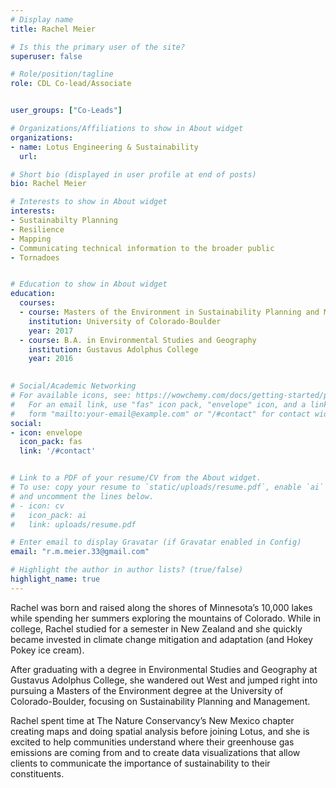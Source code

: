 ```yaml
---
# Display name
title: Rachel Meier

# Is this the primary user of the site?
superuser: false

# Role/position/tagline
role: CDL Co-lead/Associate


user_groups: ["Co-Leads"]

# Organizations/Affiliations to show in About widget
organizations:
- name: Lotus Engineering & Sustainability
  url: 

# Short bio (displayed in user profile at end of posts)
bio: Rachel Meier

# Interests to show in About widget
interests:
- Sustainabilty Planning
- Resilience
- Mapping
- Communicating technical information to the broader public
- Tornadoes


# Education to show in About widget
education:
  courses:
  - course: Masters of the Environment in Sustainability Planning and Management
    institution: University of Colorado-Boulder
    year: 2017
  - course: B.A. in Environmental Studies and Geography
    institution: Gustavus Adolphus College
    year: 2016
    

# Social/Academic Networking
# For available icons, see: https://wowchemy.com/docs/getting-started/page-builder/#icons
#   For an email link, use "fas" icon pack, "envelope" icon, and a link in the
#   form "mailto:your-email@example.com" or "/#contact" for contact widget.
social:
- icon: envelope
  icon_pack: fas
  link: '/#contact'


# Link to a PDF of your resume/CV from the About widget.
# To use: copy your resume to `static/uploads/resume.pdf`, enable `ai` icons in `params.toml`,
# and uncomment the lines below.
# - icon: cv
#   icon_pack: ai
#   link: uploads/resume.pdf

# Enter email to display Gravatar (if Gravatar enabled in Config)
email: "r.m.meier.33@gmail.com"

# Highlight the author in author lists? (true/false)
highlight_name: true
---
```


Rachel was born and raised along the shores of Minnesota’s 10,000 lakes while spending her summers exploring the mountains of Colorado. While in college, Rachel studied for a semester in New Zealand and she quickly became invested in climate change mitigation and adaptation (and Hokey Pokey ice cream).

After graduating with a degree in Environmental Studies and Geography at Gustavus Adolphus College, she wandered out West and jumped right into pursuing a Masters of the Environment degree at the University of Colorado-Boulder, focusing on Sustainability Planning and Management.

Rachel spent time at The Nature Conservancy’s New Mexico chapter creating maps and doing spatial analysis before joining Lotus, and she is excited to help communities understand where their greenhouse gas emissions are coming from and to create data visualizations that allow clients to communicate the importance of sustainability to their constituents.







